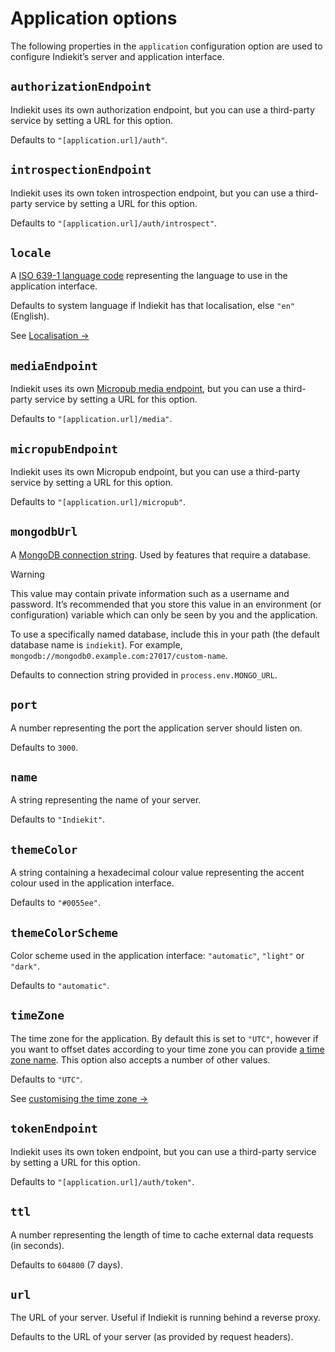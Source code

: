 # Application options

The following properties in the `application` configuration option are used to configure Indiekit’s server and application interface.

## `authorizationEndpoint`

Indiekit uses its own authorization endpoint, but you can use a third-party service by setting a URL for this option.

Defaults to `"[application.url]/auth"`.

## `introspectionEndpoint`

Indiekit uses its own token introspection endpoint, but you can use a third-party service by setting a URL for this option.

Defaults to `"[application.url]/auth/introspect"`.

## `locale`

A [ISO 639-1 language code](https://en.wikipedia.org/wiki/ISO_639-1) representing the language to use in the application interface.

Defaults to system language if Indiekit has that localisation, else `"en"` (English).

See [Localisation →](localisation.md)

## `mediaEndpoint`

Indiekit uses its own [Micropub media endpoint](https://micropub.spec.indieweb.org/#media-endpoint), but you can use a third-party service by setting a URL for this option.

Defaults to `"[application.url]/media"`.

## `micropubEndpoint`

Indiekit uses its own Micropub endpoint, but you can use a third-party service by setting a URL for this option.

Defaults to `"[application.url]/micropub"`.

## `mongodbUrl`

A [MongoDB connection string](https://www.mongodb.com/docs/manual/reference/connection-string/). Used by features that require a database.

> [!WARNING]
> This value may contain private information such as a username and password. It’s recommended that you store this value in an environment (or configuration) variable which can only be seen by you and the application.

To use a specifically named database, include this in your path (the default database name is `indiekit`). For example, `mongodb://mongodb0.example.com:27017/custom-name`.

Defaults to connection string provided in `process.env.MONGO_URL`.

## `port`

A number representing the port the application server should listen on.

Defaults to `3000`.

## `name`

A string representing the name of your server.

Defaults to `"Indiekit"`.

## `themeColor`

A string containing a hexadecimal colour value representing the accent colour used in the application interface.

Defaults to `"#0055ee"`.

## `themeColorScheme`

Color scheme used in the application interface: `"automatic"`, `"light"` or `"dark"`.

Defaults to `"automatic"`.

## `timeZone`

The time zone for the application. By default this is set to `"UTC"`, however if you want to offset dates according to your time zone you can provide [a time zone name](https://en.wikipedia.org/wiki/List_of_tz_database_time_zones). This option also accepts a number of other values.

Defaults to `"UTC"`.

See [customising the time zone →](time-zone.md)

## `tokenEndpoint`

Indiekit uses its own token endpoint, but you can use a third-party service by setting a URL for this option.

Defaults to `"[application.url]/auth/token"`.

## `ttl`

A number representing the length of time to cache external data requests (in seconds).

Defaults to `604800` (7 days).

## `url`

The URL of your server. Useful if Indiekit is running behind a reverse proxy.

Defaults to the URL of your server (as provided by request headers).
